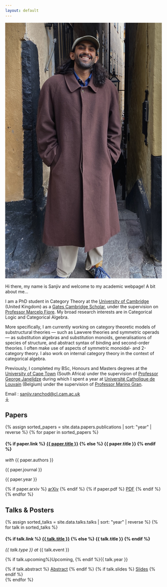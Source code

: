```yaml
---
layout: default
---
```


<!-- About Me -->
<section id="about" class="about-section">
  <div class="about-content">
    <div class="about-image">
      <img src="assets/img/profile_pic.jpg" alt="Profile Image">
    </div>
    <div class="about-right">
      <div class="about-text">
        <p> Hi there, my name is Sanjiv and welcome to my academic webpage! A bit about me...</p>
        <p>
        I am a PhD student in Category Theory at the <a href="https://www.cst.cam.ac.uk/" target="_blank">University of Cambridge</a> (United Kingdom) as a <a href="https://www.gatescambridge.org/" target="_blank">Gates Cambridge Scholar</a>, under the supervision on <a href="https://www.cl.cam.ac.uk/~mpf23/" target="_blank">Professor Marcelo Fiore</a>. My broad research interests are in Categorical Logic and Categorical Algebra.
        </p>
        <p>
        More specifically, I am currently working on category theoretic models of substructural theories &mdash; such as Lawvere theories and symmetric operads &mdash; as substitution algebras and substitution monoids, generalisations of species of structure, and abstract syntax of binding and second-order theories. I often make use of aspects of symmetric monoidal- and 2-category theory. I also work on internal category theory in the context of categorical algebra.
        </p>
        <p>
        Previously, I completed my BSc, Honours and Masters degrees at the <a href="https://science.uct.ac.za/departments/mathematics-applied-mathematics" target="_blank">University of Cape Town</a> (South Africa) under the supervision of <a href="https://science.uct.ac.za/department-mathematics/contacts/george-janelidze" target="_blank">Professor George Janelidze</a> during which I spent a year at <a href="https://www.uclouvain.be/fr/instituts-recherche/irmp" target="_blank">Université Catholique de Louvain</a> (Belgium) under the supervision of <a href="https://perso.uclouvain.be/marino.gran/" target="_blank">Professor Marino Gran</a>.
        </p>
      </div>
      <div class="about-contact">
      Email : <a href="mailto:sanjiv.ranchod@cl.cam.ac.uk" class="about-email">sanjiv.ranchod@cl.cam.ac.uk</a>
      </div>
    </div>
  </div>
  <div class="scroll-down">
  <a class="card" href="#papers" aria-label="Scroll to Papers section">
    ↓
  </a>
</div>
</section>

<!-- Papers -->
<section id="papers" class="papers-section">
  <div class="papers-container section-container">
    <h2 class="section-title card">Papers</h2>
    <div class="card-list">
    {% assign sorted_papers = site.data.papers.publications | sort: "year" | reverse %}
    {% for paper in sorted_papers %}
      <div class="paper-entry card">
        <h4 class="paper-title">
          {% if paper.link %}
            <a href="{{ paper.link }}" target="_blank">{{ paper.title }}</a>
          {% else %}
            {{ paper.title }}
          {% endif %}
        </h4>
        <p class="paper-details"> <em>with</em> {{ paper.authors }}</p>
        <p class="paper-journal">{{ paper.journal }}</p>
        <p class="paper-year">{{ paper.year }}</p>
        <div class="paper-links">
          {% if paper.arxiv %}
            <a class="btn" href="{{ paper.arxiv }}" target="_blank">arXiv</a>
          {% endif %}
          {% if paper.pdf %}
            <a class="btn" href="{{ paper.pdf }}" target="_blank">PDF</a>
          {% endif %}
        </div>
      </div>
    {% endfor %}
    </div>
  </div>
</section>

<!-- Talks & Posters -->
<section id="talks-posters" class="talks-section">
  <div class="talks-container section-container">
    <h2 class="section-title card">Talks & Posters</h2>
    <div class="card-list">
    {% assign sorted_talks = site.data.talks.talks | sort: "year" | reverse %}
    {% for talk in sorted_talks %}
      <div class="talk-entry card">
        <h4 class="talk-title">
          {% if talk.link %}
            <a href="{{ talk.link }}" target="_blank">{{ talk.title }}</a>
          {% else %}
            {{ talk.title }}
          {% endif %}
        </h4>
        <p class="talk-details">
          <em>{{ talk.type }} at</em> {{ talk.event }}
        </p>
        <p class="talk-year">{% if talk.upcoming%}Upcoming, {% endif %}{{ talk.year }}</p>
        <div class="talk-links">
          {% if talk.abstract %}
            <a class="btn" href="{{ talk.abstract }}" target="_blank" rel="noopener">Abstract</a>
          {% endif %}
          {% if talk.slides %}
            <a class="btn" href="{{ talk.slides }}" target="_blank" rel="noopener">Slides</a>
          {% endif %}
        </div>
      </div>
    {% endfor %}
    </div>
  </div>
</section>
